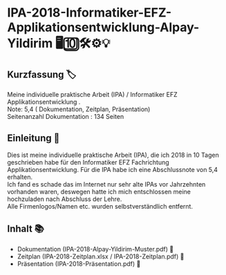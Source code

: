 # IPA-2018-Informatiker-EFZ-Applikationsentwicklung-Alpay-Yildirim 🖥🔟🛠⚙️💡

## Kurzfassung 🏷
Meine individuelle praktische Arbeit (IPA) / Informatiker EFZ Applikationsentwicklung . <br />
Note: 5,4 ( Dokumentation, Zeitplan, Präsentation) <br />
Seitenanzahl Dokumentation : 134 Seiten

## Einleitung 📒

Dies ist meine individuelle praktische Arbeit (IPA), die ich 2018 in 10 Tagen geschrieben habe für den Informatiker EFZ Fachrichtung Applikationsentwicklung. Für die IPA habe ich eine Abschlussnote von 5,4 erhalten.<br /> Ich fand es schade das im Internet nur sehr alte IPAs vor Jahrzehnten vorhanden waren, deswegen hatte ich mich entschlossen meine hochzuladen nach Abschluss der Lehre.<br /> Alle Firmenlogos/Namen etc. wurden selbstverständlich entfernt.

## Inhalt 📚

- Dokumentation (IPA-2018-Alpay-Yildirim-Muster.pdf) 📘
- Zeitplan (IPA-2018-Zeitplan.xlsx / IPA-2018-Zeitplan.pdf) 📗
- Präsentation (IPA-2018-Präsentation.pdf) 📕
